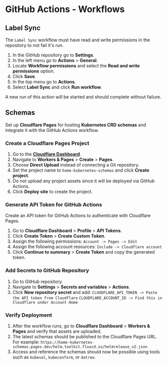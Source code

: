 # GitHub Actions - Workflows

## Label Sync

The `Label Sync` workflow must have read and write permissions in the repository to not fail it's run.

1. In the GitHub repository go to **Settings**.
2. In the left menu go to **Actions** > **General**.
3. Locate **Workflow permissions** and select the **Read and write permissions** option.
4. Click **Save**.
5. In the top menu go to **Actions**.
6. Select **Label Sync** and click **Run workflow**.

A new run of this action will be started and should complete without failure.

## Schemas

Set up **Cloudflare Pages** for hosting **Kubernetes CRD schemas** and integrate it with the GitHub Actions workflow.

### Create a Cloudflare Pages Project

1. Go to the [**Cloudflare Dashboard**](https://dash.cloudflare.com/).
2. Navigate to **Workers & Pages** > **Create** > **Pages**.
3. Choose **Direct Upload** instead of connecting a Git repository.
4. Set the project name to `home-kubernetes-schemas` and click **Create project**.
5. Do not upload any project assets since it will be deployed via GitHub Actions.
6. Click **Deploy site** to create the project.

### Generate API Token for GitHub Actions

Create an API token for GitHub Actions to authenticate with Cloudflare Pages.

1. Go to **Cloudflare Dashboard** > **Profile** > **API Tokens**.
2. Click **Create Token** > **Create Custom Token**.
3. Assign the following permissions:
   `Account -> Pages -> Edit`
4. Assign the following account resources:
   `Include -> Cloudflare account`
5. Click **Continue to summary** > **Create Token** and copy the generated token.

### Add Secrets to GitHub Repository

1. Go to GitHub repository.
2. Navigate to **Settings** > **Secrets and variables** > **Actions**.
3. Click **New repository secret** and add:
   `CLOUDFLARE_API_TOKEN -> Paste the API token from Cloudflare`
   `CLOUDFLARE_ACCOUNT_ID -> Find this in Cloudflare under Account Home`

### Verify Deployment

1. After the workflow runs, go to **Cloudflare Dashboard** > **Workers & Pages** and verify that assets are uploaded.
2. The latest schemas should be published to the Cloudflare Pages URL. For example:
   `https://home-kubernetes-schemas.pages.dev/helm.toolkit.fluxcd.io/helmrelease_v2.json`
3. Access and reference the schemas should now be possible using tools such as `kubeval`, `kubeconform`, or `datree`.

